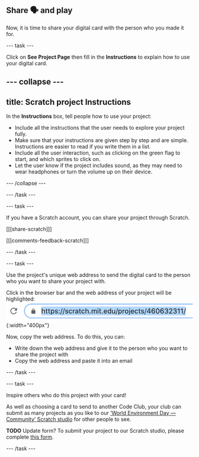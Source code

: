 ## Share 🗣️ and play

Now, it is time to share your digital card with the person who you made it for. 

--- task ---

Click on **See Project Page** then fill in the **Instructions** to explain how to use your digital card.

--- collapse ---
---
title: Scratch project Instructions
---

In the **Instructions** box, tell people how to use your project:
+ Include all the instructions that the user needs to explore your project fully. 
+ Make sure that your instructions are given step by step and are simple. Instructions are easier to read if you write them in a list.
+ Include all the user interaction, such as clicking on the green flag to start, and which sprites to click on. 
+ Let the user know if the project includes sound, as they may need to wear headphones or turn the volume up on their device.

--- /collapse ---

--- /task ---

--- task ---

If you have a Scratch account, you can share your project through Scratch.
 
[[[share-scratch]]]
 
[[[comments-feedback-scratch]]]

--- /task ---

--- task ---

Use the project's unique web address to send the digital card to the person who you want to share your project with.

Click in the browser bar and the web address of your project will be highlighted:
![Show web address](images/from-me-webaddress.png){:width="400px"}

Now, copy the web address. To do this, you can:
+ Write down the web address and give it to the person who you want to share the project with
+ Copy the web address and paste it into an email

--- /task ---

--- task ---

Inspire others who do this project with your card! 

As well as choosing a card to send to another Code Club, your club can submit as many projects as you like to our [‘World Environment Day — Community’ Scratch studio](https://scratch.mit.edu/studios/35028571) for other people to see. 

**TODO** Update form?
To submit your project to our Scratch studio, please complete [this form](https://form.raspberrypi.org/f/community-project-submissions).

--- /task ---